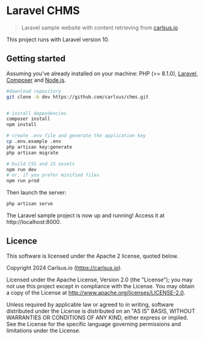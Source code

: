# Laravel CHMS

> Laravel sample website with content retrieving from [carlsus.io](https://carlsus.io)

This project runs with Laravel version 10.

## Getting started

Assuming you've already installed on your machine: PHP (>= 8.1.0), [Laravel](https://laravel.com), [Composer](https://getcomposer.org) and [Node.js](https://nodejs.org).

``` bash
#download repository
git clone -b dev https://github.com/carlsus/chms.git


# install dependencies
composer install
npm install

# create .env file and generate the application key
cp .env.example .env
php artisan key:generate
php artisan migrate

# build CSS and JS assets
npm run dev
# or, if you prefer minified files
npm run prod
```

Then launch the server:

``` bash
php artisan serve
```

The Laravel sample project is now up and running! Access it at http://localhost:8000.

## Licence

This software is licensed under the Apache 2 license, quoted below.

Copyright 2024 Carlsus.io (https://carlsus.io).

Licensed under the Apache License, Version 2.0 (the "License"); you may not use this project except in compliance with the License. You may obtain a copy of the License at http://www.apache.org/licenses/LICENSE-2.0.

Unless required by applicable law or agreed to in writing, software distributed under the License is distributed on an "AS IS" BASIS, WITHOUT WARRANTIES OR CONDITIONS OF ANY KIND, either express or implied. See the License for the specific language governing permissions and limitations under the License.
